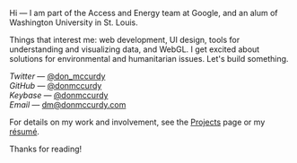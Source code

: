 




Hi — I am part of the Access and Energy team at Google, and an alum of Washington University in St. Louis.

Things that interest me: web development, UI design, tools for understanding and visualizing data, and WebGL. I get excited about solutions for environmental and humanitarian issues. Let's build something.

*Twitter* — [@don_mccurdy](https://twitter.com/don_mccurdy)  
*GitHub* — [@donmccurdy](https://github.com/donmccurdy)  
*Keybase* — [@donmccurdy](https://keybase.io/donmccurdy)  
*Email* — [dm@donmccurdy.com](mailto:dm@donmccurdy.com)

For details on my work and involvement, see the [Projects](/projects) page or my <a href="https://dl.dropboxusercontent.com/u/42869844/LTS/Don%20McCurdy%20-%20Resume%202015.pdf" rel="nofollow">résumé</a>.

Thanks for reading!
